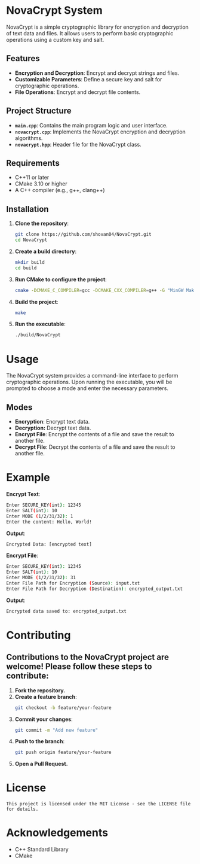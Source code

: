 # NovaCrypt System

NovaCrypt is a simple cryptographic library for encryption and decryption of text data and files. It allows users to perform basic cryptographic operations using a custom key and salt.

## Features

- **Encryption and Decryption**: Encrypt and decrypt strings and files.
- **Customizable Parameters**: Define a secure key and salt for cryptographic operations.
- **File Operations**: Encrypt and decrypt file contents.

## Project Structure

- **`main.cpp`**: Contains the main program logic and user interface.
- **`novacrypt.cpp`**: Implements the NovaCrypt encryption and decryption algorithms.
- **`novacrypt.hpp`**: Header file for the NovaCrypt class.

## Requirements

- C++11 or later
- CMake 3.10 or higher
- A C++ compiler (e.g., g++, clang++)

## Installation

1. **Clone the repository**:
   ```bash
   git clone https://github.com/shovan04/NovaCrypt.git
   cd NovaCrypt
   ```
2. **Create a build directory**:
   ```bash
   mkdir build
   cd build
   ```
3. **Run CMake to configure the project**:
   ```bash
   cmake -DCMAKE_C_COMPILER=gcc -DCMAKE_CXX_COMPILER=g++ -G "MinGW Makefiles" ..
   ```
4. **Build the project**:
   ```bash
   make
   ```
5. **Run the executable**:
   ```bash
   ./build/NovaCrypt
   ```

# Usage

The NovaCrypt system provides a command-line interface to perform cryptographic operations. Upon running the executable, you will be prompted to choose a mode and enter the necessary parameters.

## Modes

- **Encryption**: Encrypt text data.
- **Decryption:** Decrypt text data.
- **Encrypt File**: Encrypt the contents of a file and save the result to another file.
- **Decrypt File**: Decrypt the contents of a file and save the result to another file.

# Example

**Encrypt Text**:
```bash
Enter SECURE_KEY(int): 12345
Enter SALT(int): 10
Enter MODE (1/2/31/32): 1
Enter the content: Hello, World!
```

**Output**:
```bash
Encrypted Data: [encrypted text]
```

**Encrypt File**:
```bash
Enter SECURE_KEY(int): 12345
Enter SALT(int): 10
Enter MODE (1/2/31/32): 31
Enter File Path for Encryption (Source): input.txt
Enter File Path for Decryption (Destination): encrypted_output.txt
```

**Output**:
```bash
Encrypted data saved to: encrypted_output.txt
```

# Contributing

## Contributions to the NovaCrypt project are welcome! Please follow these steps to contribute:

1. **Fork the repository.**
2. **Create a feature branch**:
   ```bash
   git checkout -b feature/your-feature
   ```
3. **Commit your changes**:
   ```bash
   git commit -m "Add new feature"
   ```
4. **Push to the branch**:
   ```bash
   git push origin feature/your-feature
   ```
5. **Open a Pull Request.**

# License

    This project is licensed under the MIT License - see the LICENSE file for details.

# Acknowledgements

- C++ Standard Library
- CMake
